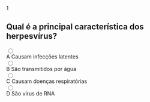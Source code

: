  <div class="emcima"> 
                <p1>1</p1>
                <h2>Qual é a principal característica dos herpesvírus?
                </h2>
            </div>
            <section class="alternativas">
                <form action="">
                    <label for="alternativa_a">
                        <input type="radio" id="alternativa_a" name="alternativa"
                            value="#">
                        <div>
                            <span>A</span>
                            Causam infecções latentes
                        </div>
                    </label>
                    <label for="alternativa_b">
                        <input type="radio" id="alternativa_b" name="alternativa"
                            value="#">
                        <div>
                            <span>B</span>
                            São transmitidos por água
                        </div>
                    </label>
                    <label for="alternativa_c">
                        <input type="radio" id="alternativa_c" name="alternativa"
                            value="#">
                        <div>
                            <span>C</span>
                            Causam doenças respiratórias
                        </div>
                    </label>
                    <label for="alternativa_d">
                        <input type="radio" id="alternativa_d" name="alternativa"
                            value="#">
                        <div>
                            <span>D</span>
                            São vírus de RNA
                        </div>
                    </label>
                </form>
